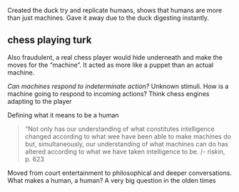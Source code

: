 Created the duck try and replicate humans, shows that humans are more than just machines.
Gave it away due to the duck digesting instantly. 

## chess playing turk
Also fraudulent, a real chess player would hide underneath and make the moves for the “machine”. It acted as more like a puppet than an actual machine.

*Can machines respond to indeterminate action?* Unknown stimuli.
How is a machine going to respond to incoming actions?
Think chess engines adapting to the player

Defining what it means to be a human

>“Not only has our understanding of what constitutes intelligence changed according to what wee have been able to make machines do but, simultaneously, our understanding of what machines can do has altered according to what we have taken intelligence to be.
 /- riskin, p. 623

Moved from court entertainment to philosophical and deeper conversations.
What makes a human, a human? A very big question in the olden times
